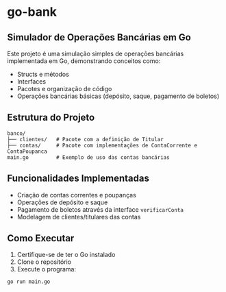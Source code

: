 # go-bank
## Simulador de Operações Bancárias em Go

Este projeto é uma simulação simples de operações bancárias implementada em Go, demonstrando conceitos como:
- Structs e métodos
- Interfaces
- Pacotes e organização de código
- Operações bancárias básicas (depósito, saque, pagamento de boletos)

## Estrutura do Projeto
```plaintext
banco/
├── clientes/   # Pacote com a definição de Titular
├── contas/     # Pacote com implementações de ContaCorrente e ContaPoupanca
main.go         # Exemplo de uso das contas bancárias
```
## Funcionalidades Implementadas

- Criação de contas correntes e poupanças
- Operações de depósito e saque
- Pagamento de boletos através da interface `verificarConta`
- Modelagem de clientes/titulares das contas

## Como Executar

1. Certifique-se de ter o Go instalado
2. Clone o repositório
3. Execute o programa:
```bash
go run main.go